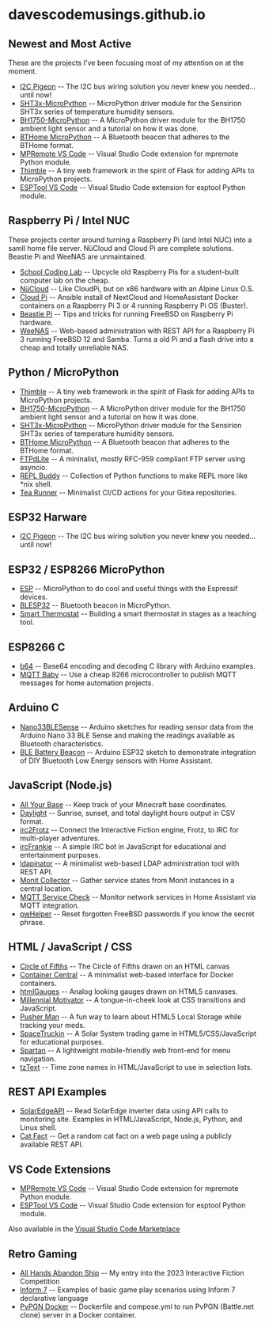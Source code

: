 # davescodemusings.github.io

## Newest and Most Active
These are the projects I've been focusing most of my attention on at the moment.
* [I2C Pigeon](https://github.com/DavesCodeMusings/i2c_pigeon) -- The I2C bus wiring solution you never knew you needed... until now!
* [SHT3x-MicroPython](https://github.com/DavesCodeMusings/SHT3x-MicroPython) -- MicroPython driver module for the Sensirion SHT3x series of temperature humidity sensors.
* [BH1750-MicroPython](https://github.com/DavesCodeMusings/BH1750-MicroPython) -- A MicroPython driver module for the BH1750 ambient light sensor and a tutorial on how it was done.
* [BTHome MicroPython](https://github.com/DavesCodeMusings/BTHome-MicroPython) -- A Bluetooth beacon that adheres to the BTHome format.
* [MPRemote VS Code](https://github.com/DavesCodeMusings/mpremote-vscode) -- Visual Studio Code extension for mpremote Python module.
* [Thimble](https://github.com/DavesCodeMusings/thimble) -- A tiny web framework in the spirit of Flask for adding APIs to MicroPython projects.
* [ESPTool VS Code](https://github.com/DavesCodeMusings/esptool-vscode) -- Visual Studio Code extension for esptool Python module.

## Raspberry Pi / Intel NUC
These projects center around turning a Raspberry Pi (and Intel NUC) into a samll home file server. N&uuml;Cloud and Cloud Pi are complete solutions. Beastie Pi and WeeNAS are unmaintained.
* [School Coding Lab](https://github.com/DavesCodeMusings/school-coding-lab) -- Upcycle old Raspberry Pis for a student-built computer lab on the cheap.
* [N&uuml;Cloud](https://github.com/DavesCodeMusings/nucloud/blob/main/README.md) -- Like CloudPi, but on x86 hardware with an Alpine Linux O.S.
* [Cloud Pi](https://github.com/DavesCodeMusings/CloudPi) -- Ansible install of NextCloud and HomeAssistant Docker containers on a Raspberry Pi 3 or 4 running Raspberry Pi OS (Buster).
* [Beastie Pi](https://github.com/DavesCodeMusings/BeastiePi/wiki) -- Tips and tricks for running FreeBSD on Raspberry Pi hardware.
* [WeeNAS](https://github.com/DavesCodeMusings/WeeNAS) -- Web-based administration with REST API for a Raspberry Pi 3 running FreeBSD 12 and Samba. Turns a old Pi and a flash drive into a cheap and totally unreliable NAS.

## Python / MicroPython
* [Thimble](https://github.com/DavesCodeMusings/thimble) -- A tiny web framework in the spirit of Flask for adding APIs to MicroPython projects.
* [BH1750-MicroPython](https://github.com/DavesCodeMusings/BH1750-MicroPython) -- A MicroPython driver module for the BH1750 ambient light sensor and a tutorial on how it was done.
* [SHT3x-MicroPython](https://github.com/DavesCodeMusings/SHT3x-MicroPython) -- MicroPython driver module for the Sensirion SHT3x series of temperature humidity sensors.
* [BTHome MicroPython](https://github.com/DavesCodeMusings/BTHome-MicroPython) -- A Bluetooth beacon that adheres to the BTHome format.
* [FTPdLite](https://github.com/DavesCodeMusings/ftpdlite/) -- A mininalist, mostly RFC-959 compliant FTP server using asyncio.
* [REPL Buddy](https://github.com/DavesCodeMusings/repl-buddy) -- Collection of Python functions to make REPL more like *nix shell.
* [Tea Runner](https://github.com/DavesCodeMusings/tea-runner) -- Minimalist CI/CD actions for your Gitea repositories.

## ESP32 Harware
* [I2C Pigeon](https://github.com/DavesCodeMusings/i2c_pigeon) -- The I2C bus wiring solution you never knew you needed... until now!

## ESP32 / ESP8266 MicroPython
* [ESP](https://github.com/DavesCodeMusings/esp) -- MicroPython to do cool and useful things with the Espressif devices.
* [BLESP32](https://github.com/DavesCodeMusings/BLESP32) -- Bluetooth beacon in MicroPython.
* [Smart Thermostat](https://github.com/DavesCodeMusings/smart-thermostat-lab/blob/main/README.md) -- Building a smart thermostat in stages as a teaching tool.

## ESP8266 C
* [b64](https://github.com/DavesCodeMusings/b64) -- Base64 encoding and decoding C library with Arduino examples.
* [MQTT Baby](https://github.com/DavesCodeMusings/mqttbaby) -- Use a cheap 8266 microcontroller to publish MQTT messages for home automation projects. 

## Arduino C
* [Nano33BLESense](https://github.com/DavesCodeMusings/Nano33BLESense) -- Arduino sketches for reading sensor data from the Arduino Nano 33 BLE Sense and making the readings available as Bluetooth characteristics.
* [BLE Battery Beacon](https://github.com/DavesCodeMusings/BLE-Battery-Beacon) -- Arduino ESP32 sketch to demonstrate integration of DIY Bluetooth Low Energy sensors with Home Assistant.

## JavaScript (Node.js)
* [All Your Base](https://github.com/DavesCodeMusings/all-your-base) -- Keep track of your Minecraft base coordinates.
* [Daylight](https://github.com/DavesCodeMusings/daylight) -- Sunrise, sunset, and total daylight hours output in CSV format.
* [irc2Frotz](https://github.com/DavesCodeMusings/irc2Frotz) -- Connect the Interactive Fiction engine, Frotz, to IRC for multi-player adventures.
* [ircFrankie](https://github.com/DavesCodeMusings/ircFrankie) -- A simple IRC bot in JavaScript for educational and entertainment purposes.
* [ldapinator](https://github.com/DavesCodeMusings/ldapinator) -- A minimalist web-based LDAP administration tool with REST API.
* [Monit Collector](https://github.com/DavesCodeMusings/monit-collector) -- Gather service states from Monit instances in a central location.
* [MQTT Service Check](https://github.com/DavesCodeMusings/mqttServiceCheck) -- Monitor network services in Home Assistant via MQTT integration.
* [pwHelper](https://github.com/DavesCodeMusings/pwHelper) -- Reset forgotten FreeBSD passwords if you know the secret phrase.

## HTML / JavaScript / CSS
* [Circle of Fifths](https://github.com/DavesCodeMusings/circle-of-fifths) -- The Circle of Fifths drawn on an HTML canvas
* [Container Central](https://github.com/DavesCodeMusings/container-central) -- A minimalist web-based interface for Docker containers.
* [htmlGauges](./htmlGauges) -- Analog looking gauges drawn on HTML5 canvases.
* [Millennial Motivator](https://github.com/DavesCodeMusings/motivator) -- A tongue-in-cheek look at CSS transitions and JavaScript.
* [Pusher Man](https://github.com/DavesCodeMusings/pusher-man) -- A fun way to learn about HTML5 Local Storage while tracking your meds.
* [SpaceTruckin](./SpaceTruckin) -- A Solar System trading game in HTML5/CSS/JavaScript for educational purposes.
* [Spartan](https://github.com/DavesCodeMusings/spartan) -- A lightweight mobile-friendly web front-end for menu navigation.
* [tzText](./tzText) -- Time zone names in HTML/JavaScript to use in selection lists.

## REST API Examples 
* [SolarEdgeAPI](https://github.com/DavesCodeMusings/SolarEdgeAPI) -- Read SolarEdge inverter data using API calls to monitoring site. Examples in HTML/JavaScript, Node.js, Python, and Linux shell.
* [Cat Fact](https://github.com/DavesCodeMusings/cat-fact) -- Get a random cat fact on a web page using a publicly available REST API.

## VS Code Extensions
* [MPRemote VS Code](https://github.com/DavesCodeMusings/mpremote-vscode) -- Visual Studio Code extension for mpremote Python module.
* [ESPTool VS Code](https://github.com/DavesCodeMusings/esptool-vscode) -- Visual Studio Code extension for esptool Python module.

Also available in the [Visual Studio Code Marketplace](https://marketplace.visualstudio.com/publishers/DavesCodeMusings)

## Retro Gaming
* [All Hands Abandon Ship](https://github.com/DavesCodeMusings/abandon-ship) -- My entry into the 2023 Interactive Fiction Competition
* [Inform 7](https://github.com/DavesCodeMusings/Inform7) -- Examples of basic game play scenarios using Inform 7 declarative language
* [PvPGN Docker](https://github.com/DavesCodeMusings/pvpgn-docker/) -- Dockerfile and compose.yml to run PvPGN (Battle.net clone) server in a Docker container.
